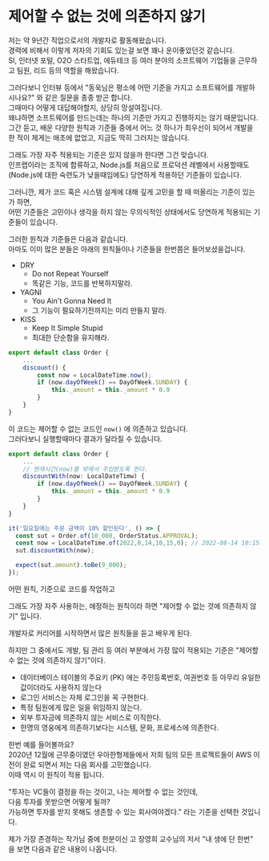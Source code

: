 # 제어할 수 없는 것에 의존하지 않기

저는 약 9년간 직업으로서의 개발자로 활동해왔습니다.  
경력에 비해서 이렇게 저자의 기회도 있는걸 보면 꽤나 운이좋았던것 같습니다.  
SI, 인터넷 포털, O2O 스타트업, 에듀테크 등 여러 분야의 소프트웨어 기업들을 근무하고 팀원, 리드 등의 역할을 해왔습니다.  
  
그러다보니 인터뷰 등에서 "동욱님은 평소에 어떤 기준을 가지고 소프트웨어를 개발하시나요?" 와 같은 질문을 종종 받곤 합니다.  
그때마다 어떻게 대답해야할지, 상당히 망설여집니다.  
왜냐하면 소프트웨어를 만드는데는 하나의 기준만 가지고 진행하지는 않기 때문입니다.  
그간 듣고, 배운 다양한 원칙과 기준들 중에서 어느 것 하나가 최우선이 되어서 개발을 한 적이 제게는 애초에 없었고, 지금도 딱히 그러지는 않습니다.  
  
그래도 가장 자주 적용되는 기준은 있지 않을까 한다면 그건 맞습니다.  
인프랩이라는 조직에 합류하고, Node.js를 처음으로 프로덕션 레벨에서 사용할때도 (Node.js에 대한 숙련도가 낮을때임에도) 당연하게 적용하던 기준들이 있습니다.  
   
그러니깐, 제가 코드 혹은 시스템 설계에 대해 깊게 고민을 할 때 떠올리는 기준이 있는가 하면,  
어떤 기준들은 고민이나 생각을 하지 않는 무의식적인 상태에서도 당연하게 적용되는 기준들이 있습니다.  

그러한 원칙과 기준들은 다음과 같습니다.  
아마도 이미 많은 분들은 아래의 원칙들이나 기준들을 한번쯤은 들어보셨을겁니다. 

* DRY
  * Do not Repeat Yourself
  * 똑같은 기능, 코드를 반복하지말라.
* YAGNI 
  * You Ain't Gonna Need It
  * 그 기능이 필요하기전까지는 미리 만들지 말라.
* KISS 
  * Keep It Simple Stupid
  * 최대한 단순함을 유지해라.



```ts
export default class Order {
    ...
    discount() {
        const now = LocalDateTime.now();
        if (now.dayOfWeek() == DayOfWeek.SUNDAY) {
            this._amount = this._amount * 0.9
        }
    }
}
```

이 코드는 제어할 수 없는 코드인 `now()` 에 의존하고 있습니다.  
그러다보니 실행할때마다 결과가 달라질 수 있습니다.

```ts
export default class Order {
    ...
    // 현재시간(now)를 밖에서 주입받도록 한다.
    discountWith(now: LocalDateTimw) { 
        if (now.dayOfWeek() == DayOfWeek.SUNDAY) {
            this._amount = this._amount * 0.9
        }
    }
}
```

```ts
it('일요일에는 주문 금액이 10% 할인된다', () => {
  const sut = Order.of(10_000, OrderStatus.APPROVAL);
  const now = LocalDateTime.of(2022,8,14,10,15,0); // 2022-08-14 10:15:00 시로 고정
  sut.discountWith(now);

  expect(sut.amount).toBe(9_000);
});
```

어떤 원칙, 기준으로 코드를 작업하고 

그래도 가장 자주 사용하는, 애정하는 원칙이라 하면 "제어할 수 없는 것에 의존하지 않기" 입니다.

개발자로 커리어를 시작하면서 많은 원칙들을 듣고 배우게 된다.

하지만 그 중에서도 개발, 팀 관리 등 여러 부분에서 가장 많이 적용되는 기준은 "제어할 수 없는 것에 의존하지 않기"이다.  

* 데이터베이스 테이블의 주요키 (PK) 에는 주민등록번호, 여권번호 등 아무리 유일한 값이더라도 사용하지 않는다
* 로그인 서비스는 자체 로그인을 꼭 구현한다.
* 특정 팀원에게 많은 일을 위임하지 않는다.
* 외부 투자금에 의존하지 않는 서비스로 이직한다.
* 한명의 영웅에게 의존하기보다는 시스템, 문화, 프로세스에 의존한다.


한번 예를 들어볼까요?  
2020년 12월에 근무중이였던 우아한형제들에서 저희 팀의 모든 프로젝트들이 AWS 이전이 완료 되면서 저는 다음 회사를 고민했습니다.  
이때 역시 이 원칙이 적용 됩니다.  

"투자는 VC들이 결정을 하는 것이고, 나는 제어할 수 없는 것인데,  
다음 투자를 못받으면 어떻게 될까?  
가능하면 투자를 받지 못해도 생존할 수 있는 회사여야겠다."
라는 기준을 선택한 것입니다. 

제가 가장 존경하는 작가님 중에 한분이신 고 장영희 교수님의 저서 "내 생에 단 한번" 을 보면 다음과 같은 내용이 나옵니다.  

